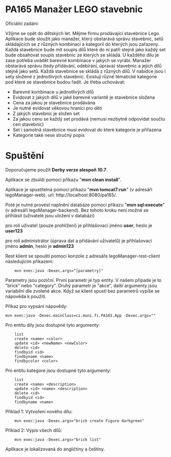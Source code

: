 PA165 Manažer LEGO stavebnic
============================
Oficiální zadání:

Vžijme se opět do dětských let. Mějme firmu prodávající stavebnice Lego.
Aplikace bude sloužit jako manažer, který obstarává správu stavebnic,
setů skládajících se z různých kombinací a kategorií do kterých jsou zařazeny. 
Každá stavebnice bude mít soupis dílů které do ní patří stejně jako
každý set bude obsahovat soupis stavebnic ze kterých se skládá.
U každého dílu je zase potřeba uvádět barevné kombinace v jakých se vyrábí.
Manažer obstarává správu (tedy přídávání, odebírání, úprava) stavebnic a jejich dílů stejně jako setů.
Každá stavebnice se skládá z různých dílů. V nabídce jsou i sety složené z jednotlivých stavebnic.
Existují různé tématické kategorie pod které se stavebnice budou řadit. Je třeba uchovávat:

- Barevné kombinace u jednotlivých dílů
- Evidovat z jakých dílů v jaké barevné variantě je stavebnice složena
- Cena za jakou je stavebnice prodávána
- Je nutné evidovat věkovou hranici pro děti
- Z jakých stavebnic je složen set
- Za jakou cenu se každý set prodává (nemusí nezbytně odpovídat součtu cen stavebnic)
- Set i samotná stavebnice musí evidovat do které kategorie je přiřazena
- Kategorie také nese stručný popis


Spuštění
============================

Doporučujeme použít <b>Derby verze alespoň 10.7</b>.

Aplikace se zbuildí pomocí příkazu "<b>mvn clean install</b>".

Aplikace je spustitelná pomocí příkazu "<b>mvn tomcat7:run</b>" (v adresáři legoManager-web). 
url: http://localhost:8080/pa165/.

Poté je nutné provést naplnění databáze pomocí příkazu "<b>mvn sql:execute</b>" (v adresáři legoManager-backend). Bez tohoto kroku není možné se přihlásit (uživatelé jsou uloženi v databázi)

pro roli uživatel (pouze prohlížení) je přihlašovací jméno <b>user</b>, heslo je <b>user123</b>

pro roli administrátor (úprava dat a přidávání uživatelů) je přihlašovací jméno <b>admin</b>, heslo je <b>admin123</b>



Rest klient se spouští pomocí konzole z adresáře legoManager-rest-client následujícím příkazem:

        mvn exec:java -Dexec.args="[parametry]"

Parametry jsou poziční. První parametr je typ entity. V našem případe je to "brick" nebo "category".
Druhý parametr je "akce", další argumenty jsou variabilní dle zvolené akce.
Když se klient spustí bez parametrů vypíše se nápověda k použití.

Příkaz pro vypsání nápovědy:

    mvn exec:java -Dexec.mainClass=cz.muni.fi.PA165.App -Dexec.args=""



Pro entitu díly jsou dostupné tyto argumenty:

        list                              
        create <name> <color>             
        update <id> <newName> <newColor>  
        delete <id>                       
        findbyid <id>                     
        findbyname <name>                 
        findbycolor <color>               

Pro entitu kategore jsou dostupné tyto argumenty:

        list                              
        create <name> <description>       
        update <id> <name> <description>  
        delete <id>                       
        findbyid <id>                     
        findbyname <name>                 



Příklad 1: Vytvoření nového dílu:

        mvn exec:java -Dexec.args="brick create Figure darkgreen"

Příklad 2: Výpis všech dílů:

        mvn exec:java -Dexec.args="brick list"


Aplikace je lokalizovaná do angličtiny a češtiny.

